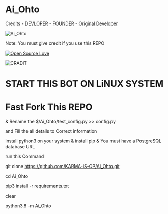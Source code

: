# Ai_Ohto

Credits - [DEVLOPER](https://telegram.me/Net_SHELL) - [FOUNDER](http://t.me/Gojo_bhaiya) - [Original Developer](https://github.com/AnimeKaizoku/SaitamaRobot)

![Ai_Ohto](https://telegra.ph/file/b156c81445b734aad9315.png)


Note: You must give credit if you use this REPO

[![Open Source Love](https://badges.frapsoft.com/os/v3/open-source.png)](https://github.com/ellerbrock/open-source-badges/)

![CRADIT](https://img.shields.io/badge/CC-CRADIT%20http%3A%2F%2Ft.me%2FGojo__bhaiya-green)



# START THIS BOT ON LiNUX SYSTEM

# Fast Fork This REPO
& Rename the $/Ai_Ohto/test_config.py >> config.py

and Fill the all details to Correct information



 install python3 on your system & install pip & You must have a PostgreSQL database URL



run this Command

git clone https://github.com/KARMA-iS-OP/Ai_Ohto.git

cd Ai_Ohto

pip3 install -r requirements.txt

clear

python3.8 -m Ai_Ohto
